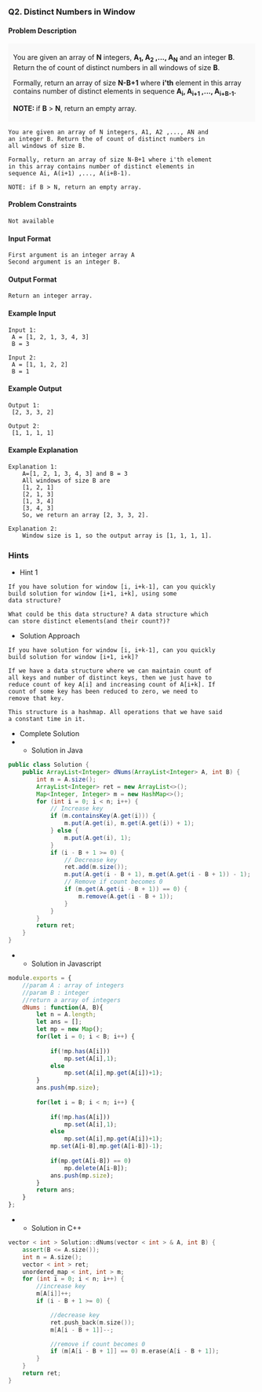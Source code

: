 ### Q2. Distinct Numbers in Window
#### Problem Description
<div style="background-color: #f9f9f9; padding: 5px 10px;">
    <p>You are given an array of <strong>N</strong> integers, 
    <strong>A<sub>1</sub>, A<sub>2</sub> ,..., A<sub>N</sub></strong> 
    and an integer <strong>B</strong>. Return the of count of 
    distinct numbers in all windows of size <strong>B</strong>.
    </p>
    <p>Formally, return an array of size <strong>N-B+1</strong> 
    where <strong>i'th</strong> element in this array contains 
    number of distinct elements in sequence <strong>A<sub>i</sub>, 
    A<sub>i+1</sub> ,..., A<sub>i+B-1</sub>.</strong></p>
    <p><strong>NOTE: </strong> if <strong>B</strong> &gt; 
    <strong>N</strong>, return an empty array.</p>
</div>

```text
You are given an array of N integers, A1, A2 ,..., AN and 
an integer B. Return the of count of distinct numbers in 
all windows of size B.

Formally, return an array of size N-B+1 where i'th element 
in this array contains number of distinct elements in 
sequence Ai, A(i+1) ,..., A(i+B-1).

NOTE: if B > N, return an empty array.
```
#### Problem Constraints
```text
Not available 
```
#### Input Format
```text
First argument is an integer array A
Second argument is an integer B.
```
#### Output Format
```text
Return an integer array.
```
#### Example Input
```text
Input 1:
 A = [1, 2, 1, 3, 4, 3]
 B = 3

Input 2:
 A = [1, 1, 2, 2]
 B = 1
```
#### Example Output
```text
Output 1:
 [2, 3, 3, 2]

Output 2:
 [1, 1, 1, 1]
```
#### Example Explanation
```text
Explanation 1:
    A=[1, 2, 1, 3, 4, 3] and B = 3
    All windows of size B are
    [1, 2, 1]
    [2, 1, 3]
    [1, 3, 4]
    [3, 4, 3]
    So, we return an array [2, 3, 3, 2].

Explanation 2:
    Window size is 1, so the output array is [1, 1, 1, 1].
```
### Hints
* Hint 1
```text
If you have solution for window [i, i+k-1], can you quickly 
build solution for window [i+1, i+k], using some 
data structure?

What could be this data structure? A data structure which 
can store distinct elements(and their count?)?
```
* Solution Approach
```text
If you have solution for window [i, i+k-1], can you quickly 
build solution for window [i+1, i+k]?

If we have a data structure where we can maintain count of 
all keys and number of distinct keys, then we just have to 
reduce count of key A[i] and increasing count of A[i+k]. If 
count of some key has been reduced to zero, we need to 
remove that key.

This structure is a hashmap. All operations that we have said 
a constant time in it.
```
* Complete Solution
* * Solution in Java
```java
public class Solution {
    public ArrayList<Integer> dNums(ArrayList<Integer> A, int B) {
        int n = A.size();
        ArrayList<Integer> ret = new ArrayList<>();
        Map<Integer, Integer> m = new HashMap<>();
        for (int i = 0; i < n; i++) {
            // Increase key
            if (m.containsKey(A.get(i))) {
                m.put(A.get(i), m.get(A.get(i)) + 1);
            } else {
                m.put(A.get(i), 1);
            }
            if (i - B + 1 >= 0) {
                // Decrease key
                ret.add(m.size());
                m.put(A.get(i - B + 1), m.get(A.get(i - B + 1)) - 1);
                // Remove if count becomes 0
                if (m.get(A.get(i - B + 1)) == 0) {
                    m.remove(A.get(i - B + 1));
                }
            }
        }
        return ret;
    }
}
```
* * Solution in Javascript
```javascript
module.exports = { 
    //param A : array of integers
    //param B : integer
    //return a array of integers
    dNums : function(A, B){
        let n = A.length;
        let ans = [];
        let mp = new Map();
        for(let i = 0; i < B; i++) {
           
            if(!mp.has(A[i])) 
                mp.set(A[i],1);
            else 
                mp.set(A[i],mp.get(A[i])+1);
        }
        ans.push(mp.size);
       
        for(let i = B; i < n; i++) {
           
            if(!mp.has(A[i])) 
                mp.set(A[i],1);
            else 
                mp.set(A[i],mp.get(A[i])+1);
            mp.set(A[i-B],mp.get(A[i-B])-1);
           
            if(mp.get(A[i-B]) == 0)
                mp.delete(A[i-B]);
            ans.push(mp.size);
        }
        return ans; 
    }
};
```
* * Solution in C++
```cpp
vector < int > Solution::dNums(vector < int > & A, int B) {
    assert(B <= A.size());
    int n = A.size();
    vector < int > ret;
    unordered_map < int, int > m;
    for (int i = 0; i < n; i++) {
        //increase key
        m[A[i]]++;
        if (i - B + 1 >= 0) {

            //decrease key
            ret.push_back(m.size());
            m[A[i - B + 1]]--;

            //remove if count becomes 0
            if (m[A[i - B + 1]] == 0) m.erase(A[i - B + 1]);
        }
    }
    return ret;
}
```

